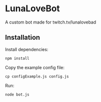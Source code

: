 # LunaLoveBot
A custom bot made for twitch.tv/lunalovebad

## Installation
Install dependencies:

```shell
npm install
```

Copy the example config file:

```shell
cp configExample.js config.js
```

Run:

```shell
node bot.js
```

